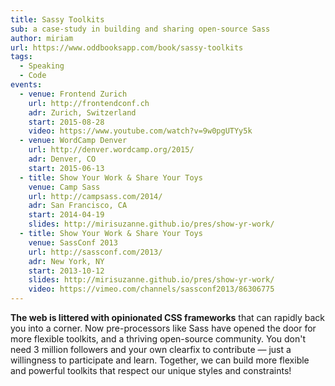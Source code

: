 ```yaml
---
title: Sassy Toolkits
sub: a case-study in building and sharing open-source Sass
author: miriam
url: https://www.oddbooksapp.com/book/sassy-toolkits
tags:
  - Speaking
  - Code
events:
  - venue: Frontend Zurich
    url: http://frontendconf.ch
    adr: Zurich, Switzerland
    start: 2015-08-28
    video: https://www.youtube.com/watch?v=9w0pgUTYy5k
  - venue: WordCamp Denver
    url: http://denver.wordcamp.org/2015/
    adr: Denver, CO
    start: 2015-06-13
  - title: Show Your Work & Share Your Toys
    venue: Camp Sass
    url: http://campsass.com/2014/
    adr: San Francisco, CA
    start: 2014-04-19
    slides: http://mirisuzanne.github.io/pres/show-yr-work/
  - title: Show Your Work & Share Your Toys
    venue: SassConf 2013
    url: http://sassconf.com/2013/
    adr: New York, NY
    start: 2013-10-12
    slides: http://mirisuzanne.github.io/pres/show-yr-work/
    video: https://vimeo.com/channels/sassconf2013/86306775
---
```


**The web is littered with opinionated CSS frameworks**
that can rapidly back you into a corner.
Now pre-processors like Sass
have opened the door for more flexible toolkits,
and a thriving open-source community.
You don't need 3 million followers
and your own clearfix to contribute —
just a willingness to participate and learn.
Together, we can build more flexible and powerful toolkits
that respect our unique styles and constraints!
